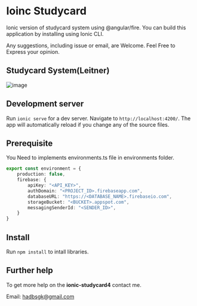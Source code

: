 # Ioinc Studycard

Ionic version of studycard system using @angular/fire. You can build this application by installing using Ionic CLI.

Any suggestions, including issue or email, are Welcome. Feel Free to Express your opinion.

## Studycard System(Leitner)

![image](https://upload.wikimedia.org/wikipedia/commons/thumb/8/82/Leitner_system_alternative.svg/440px-Leitner_system_alternative.svg.png)

## Development server

Run `ionic serve` for a dev server. Navigate to `http://localhost:4200/`. The app will automatically reload if you change any of the source files.

## Prerequisite

You Need to implements environments.ts file in environments folder.

```typescript
export const environment = {
    production: false,
    firebase: {
        apiKey: "<API_KEY>",
        authDomain: "<PROJECT_ID>.firebaseapp.com",
        databaseURL: "https://<DATABASE_NAME>.firebaseio.com",
        storageBucket: "<BUCKET>.appspot.com",
        messagingSenderId: "<SENDER_ID>",
    }
}
```

## Install

Run `npm install` to intall libraries.

## Further help

To get more help on the **ionic-studycard4** contact me.

Email: hadbsgk@gmail.com
